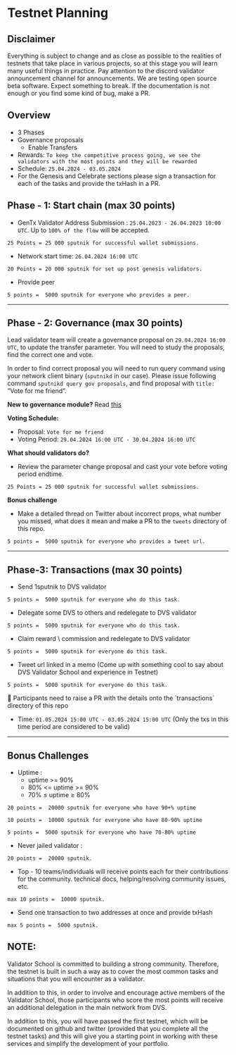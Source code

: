 # **Testnet Planning**

## **Disclaimer**

Everything is subject to change and as close as possible to the realities of testnets that take place in various projects, so at this stage you will learn many useful things in practice. Pay attention to the discord validator announcement channel for announcements. We are testing open source beta software. Expect something to break. If the documentation is not enough or you find some kind of bug, make a PR.

## **Overview**

- 3 Phases
- Governance proposals
    - Enable Transfers
- Rewards: `To keep the competitive process going, we see the validators with the most points and they will be rewarded`
- Schedule: `25.04.2024 - 03.05.2024`
- For the Genesis and Celebrate sections please sign a transaction for each of the tasks and provide the txHash in a PR.

## **Phase - 1: Start chain (max 30 points)**

- GenTx Validator Address Submission : `25.04.2023 - 26.04.2023 10:00 UTC`. Up to `100% of the flow` will be accepted.

 `25 Points = 25 000 sputnik for successful wallet submissions.`

- Network start time:  `26.04.2024 16:00 UTC`

`20 Points = 20 000 sputnik for set up post genesis validators.`

- Provide peer

`5 points =  5000 sputnik for everyone who provides a peer.`

---

## **Phase - 2: Governance (max 30 points)**

Lead validator team will create a governance proposal on `29.04.2024 16:00 UTC`, to update the transfer parameter. You will need to study the proposals, find the correct one and vote.

In order to find correct proposal you will need to run query command using your network client binary (`sputnikd` in our case). Please issue following command `sputnikd query gov proposals`, and find proposal with `title:` ”Vote for me friend”.

**New to governance module?** Read [this](https://docs.cosmos.network/main/modules/gov)

**Voting Schedule:**

- Proposal: `Vote for me friend`
- Voting Period: `29.04.2024 16:00 UTC - 30.04.2024 16:00 UTC`

**What should validators do?**

- Review the parameter change proposal and cast your vote before voting period endtime.

`25 Points = 25 000 sputnik for successful wallet submissions.`

**Bonus challenge**

- Make a detailed thread on Twitter about incorrect props, what number you missed, what does it mean and make a PR to the `tweets` directory of this repo.

`5 points =  5000 sputnik for everyone who provides a tweet url.`

---

## **Phase-3: Transactions (max 30 points)**

- Send 1sputnik to DVS validator

`5 points =  5000 sputnik for everyone who do this task.`

- Delegate some DVS to others and redelegate to DVS validator

`5 points =  5000 sputnik for everyone who do this task.`

- Claim reward \ commission and redelegate to DVS validator

`5 points =  5000 sputnik for everyone do this task.`

- Tweet url linked in a memo (Come up with something cool to say about DVS Validator School and experience in Testnet)

`5 points =  5000 sputnik for everyone do this task.`

<aside>
📌 Participants need to raise a PR with the details onto the `transactions` directory of this repo

- Time: `01.05.2024 15:00 UTC - 03.05.2024 15:00 UTC`
(Only the txs in this time period are considered to be valid)
</aside>

---

## **Bonus Challenges**

- Uptime :
    - uptime >= 90%
    - 80% <= uptime >= 90%
    - 70% ≤ uptime ≥ 80%

`20 points =  20000 sputnik for everyone who have 90+% uptime`

`10 points =  10000 sputnik for everyone who have 80-90% uptime`

`5 points =  5000 sputnik for everyone who have 70-80% uptime`

- Never jailed validator :

`20 points =  20000 sputnik.`

- Top - 10 teams/individuals will receive points each for their contributions for the community. technical docs, helping/resolving community issues, etc.

`max 10 points =  10000 sputnik.`

- Send one transaction to two addresses at once and provide txHash

`max 5 points =  5000 sputnik.`

## **NOTE:**

Validator School is committed to building a strong community. Therefore, the testnet is built in such a way as to cover the most common tasks and situations that you will encounter as a validator.

In addition to this, in order to involve and encourage active members of the Validator School, those participants who score the most points will receive an additional delegation in the main network from DVS.

In addition to this, you will have passed the first testnet, which will be documented on github and twitter (provided that you complete all the testnet tasks) and this will give you a starting point in working with these services and simplify the development of your portfolio.
